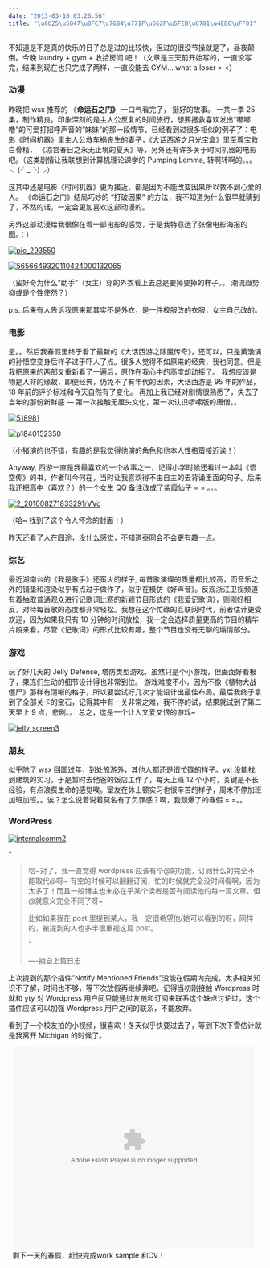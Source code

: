 ```yaml
---
date: "2013-03-10 03:26:56"
title: "\u6625\u5047\u8FC7\u7684\u771F\u662F\u5FEB\u6781\u4E86\uFF01"
---
```


不知道是不是真的快乐的日子总是过的比较快，但过的很没节操就是了，昼夜颠倒。今晚 laundry + gym + 收拾房间 吧！（文章是三天前开始写的，一直没写完，结果到现在也只完成了两样，一直没能去 GYM… what a loser > <）

###

### 动漫

昨晚把 wsx 推荐的 《**命运石之门》** 一口气看完了， 挺好的故事。 一共一季 25 集，制作精良。印象深刻的是主人公反复的时间旅行，想要拯救喜欢发出“嘟嘟噜”的可爱打招呼声音的“妹妹”的那一段情节，已经看到过很多相似的例子了：电影《时间机器》里主人公救车祸丧生的妻子，《大话西游之月光宝盒》里至尊宝救白骨精， 《凉宫春日之永无止境的夏天》等，另外还有许多关于时间机器的电影吧。（这类剧情让我联想到计算机理论课学的 Pumping Lemma, 转啊转啊的。。。  ╮(╯_╰)╭）

这其中还是电影《时间机器》更为接近，都是因为不能改变因果所以救不到心爱的人。 《命运石之门》结局巧妙的 “打破因果” 的方法，我不知道为什么很早就猜到了，不然的话，一定会更加喜欢这部动漫的。

另外这部动漫给我很像在看一部电影的感觉，于是我特意选了张像电影海报的图。：）

[![pic_293550](https://architech-blog.s3-ap-southeast-1.amazonaws.com/content/images/uploads/2013/03/pic_293550-300x187.jpeg)](https://architech-blog.s3-ap-southeast-1.amazonaws.com/content/images/uploads/2013/03/pic_293550.jpeg)

[![5656649320110424000132065](https://architech-blog.s3-ap-southeast-1.amazonaws.com/content/images/uploads/2013/03/5656649320110424000132065-300x168.jpg)](https://architech-blog.s3-ap-southeast-1.amazonaws.com/content/images/uploads/2013/03/5656649320110424000132065.jpg)

（蛮好奇为什么“助手”（女主）穿的外衣看上去总是要掉要掉的样子。。 潮流趋势抑或是个性使然？）

p.s. 后来有人告诉我原来那其实不是外衣，是一件校服改的衣服，女主自己改的。

### 电影

恩。。然后我春假里终于看了最新的《大话西游之除魔传奇》，还可以，只是黄渤演的孙悟空变身后样子过于吓人了点。很多人觉得不如原来的经典，我也同意。但是我把原来的两部又重新看了一遍后，原作在我心中的高度却动摇了。 我想应该是物是人非的缘故，即便经典，仍免不了有年代的因素，大话西游是 95 年的作品，18 年前的评价标准和今天自然有了变化。 再加上我已经对剧情很熟悉了，失去了当年的那份新鲜感 — 第一次接触无厘头文化，第一次认识啰嗦版的唐僧。。

[![518981](https://architech-blog.s3-ap-southeast-1.amazonaws.com/content/images/uploads/2013/03/518981-300x160.jpg)](https://architech-blog.s3-ap-southeast-1.amazonaws.com/content/images/uploads/2013/03/518981.jpg)

[![p1840152350](https://architech-blog.s3-ap-southeast-1.amazonaws.com/content/images/uploads/2013/03/p1840152350-300x128.jpg)](https://architech-blog.s3-ap-southeast-1.amazonaws.com/content/images/uploads/2013/03/p1840152350.jpg)

（小猪演的也不错，有趣的是我觉得他演的角色和他本人性格蛮接近诶！）

Anyway, 西游一直是我最喜欢的一个故事之一，记得小学时候还看过一本叫《悟空传》的书，作者叫今何在，当时让我喜欢得不由自主的去背诵里面的句子。后来我还把高中（喜欢？）的一个女生 QQ 备注改成了紫霞仙子 = = 。。。

[![2_201008271833291rVVc](https://architech-blog.s3-ap-southeast-1.amazonaws.com/content/images/uploads/2013/03/2_201008271833291rVVc-189x300.jpg)](https://architech-blog.s3-ap-southeast-1.amazonaws.com/content/images/uploads/2013/03/2_201008271833291rVVc.jpg)

（哈~ 找到了这个令人怀念的封面！）

昨天还看了人在囧途，没什么感觉，不知道泰冏会不会更有趣一点。

### 综艺

最近湖南台的《我是歌手》还蛮火的样子, 每首歌演绎的质量都比较高，而音乐之外的铺垫和渲染似乎有点过于做作了，似乎在模仿《好声音》。反观浙江卫视频道有着抽取普通观众进行记歌词比赛的新颖节目形式的《我爱记歌词》，则刚好相反，对待每首歌的态度都非常轻松。我想在这个忙碌的互联网时代，前者估计更受欢迎，因为如果我只有 10 分钟的时间放松，我一定会选择质量更高的节目的精华片段来看，尽管《记歌词》的形式比较有趣，整个节目也没有无聊的煽情部分。

### 游戏

玩了好几天的 Jelly Defense, 塔防类型游戏。虽然只是个小游戏，但画面好看极了，果冻们生动的细节设计得也非常到位。 游戏难度不小，因为不像《植物大战僵尸》那样有清晰的格子，所以要尝试好几次才能设计出最佳布局。最后我终于拿到了全部关卡的宝石，记得其中有一关非常之难，我不停的试，结果就试到了第二天早上 9 点，悲剧。。 总之，这是一个让人又爱又恨的游戏~

[![jelly_screen3](https://architech-blog.s3-ap-southeast-1.amazonaws.com/content/images/uploads/2013/03/jelly_screen3-300x187.jpg)](https://architech-blog.s3-ap-southeast-1.amazonaws.com/content/images/uploads/2013/03/jelly_screen3.jpg)

### 朋友

似乎除了 wsx 回国过年，到处旅游外，其他人都还是很忙碌的样子。yxl 没能找到建筑的实习，于是暂时去他爸的饭店工作了，每天上班 12 个小时，关键是不长经验，有点浪费生命的感觉唉。室友在休士顿实习也很辛苦的样子，周末不停加班加班加班。。诶？怎么说着说着莫名有了负罪感？啊，我颓爆了的春假 = =。。

### WordPress

[![internalcomm2](https://architech-blog.s3-ap-southeast-1.amazonaws.com/content/images/uploads/2013/03/internalcomm2-300x225.jpg)](https://architech-blog.s3-ap-southeast-1.amazonaws.com/content/images/uploads/2013/03/internalcomm2.jpg)

“

> 哈~对了，我一直觉得 wordpress 应该有个@的功能，订阅什么的完全不能取代@呀~ 有空的时候可以翻翻订阅，忙的时候就完全没时间看啊，因为太多了！而且一般博主也未必在乎某个读者是否有阅读他的每一篇文章。但@就意义完全不同了呀~
>
> 比如如果我在 post 里提到某人，我一定很希望他/她可以看到的呀，同样的，被提到的人也多半很重视这篇 post。
>
> ”
>
> —-摘自上篇日志

上次提到的那个插件”Notify Mentioned Friends”没能在假期内完成，太多相关知识不了解，时间也不够，等下次放假再继续弄吧。记得当初刚接触 Wordpress 时就和 yty 对 Wordpress 用户间只能通过友链和订阅来联系这个缺点讨论过，这个插件应该可以加强 Wordpress 用户之间的联系，不能放弃。

看到了一个校友拍的小视频，很喜欢！冬天似乎快要过去了，等到下次下雪估计就是我离开 Michigan 的时候了。

<center><object classid="clsid:d27cdb6e-ae6d-11cf-96b8-444553540000" codebase="http://download.macromedia.com/pub/shockwave/cabs/flash/swflash.cab#version=6,0,40,0" height="400" width="480"><param name="src" value="http://www.tudou.com/v/c7tTn9MHcCY/&resourceId=0_05_02_99/v.swf"></param><param name="allowscriptaccess" value="always"></param><param name="allowfullscreen" value="true"></param><param name="wmode" value="opaque"></param><embed allowfullscreen="true" allowscriptaccess="always" height="400" src="http://www.tudou.com/v/c7tTn9MHcCY/&resourceId=0_05_02_99/v.swf" type="application/x-shockwave-flash" width="480" wmode="opaque"></embed></object> 

</center> 
剩下一天的春假，赶快完成work sample 和CV！
